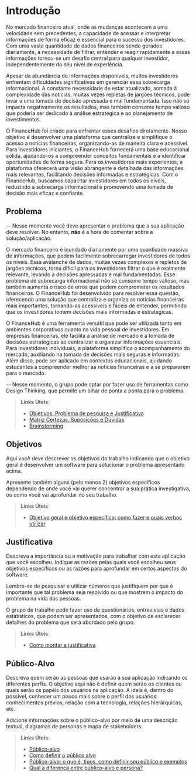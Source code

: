 # Introdução

No mercado financeiro atual, onde as mudanças acontecem a uma velocidade sem precedentes, a capacidade de acessar e interpretar informações de forma eficaz é essencial para o sucesso dos investidores. Com uma vasta quantidade de dados financeiros sendo gerados diariamente, a necessidade de filtrar, entender e reagir rapidamente a essas informações tornou-se um desafio central para qualquer investidor, independentemente do seu nível de experiência.

Apesar da abundância de informações disponíveis, muitos investidores enfrentam dificuldades significativas em gerenciar essa sobrecarga informacional. A constante necessidade de estar atualizado, somada à complexidade das notícias, muitas vezes repletas de jargões técnicos, pode levar a uma tomada de decisão apressada e mal fundamentada. Isso não só impacta negativamente os resultados, mas também consome tempo valioso que poderia ser dedicado à análise estratégica e ao planejamento de investimentos.

O FinanceHub foi criado para enfrentar esses desafios diretamente. Nosso objetivo é desenvolver uma plataforma que centralize e simplifique o acesso a notícias financeiras, organizando-as de maneira clara e acessível. Para investidores iniciantes, o FinanceHub fornecerá uma base educacional sólida, ajudando-os a compreender conceitos fundamentais e a identificar oportunidades de forma segura. Para os investidores mais experientes, a plataforma oferecerá uma visão abrangente e detalhada das informações mais relevantes, facilitando decisões informadas e estratégicas. Com o FinanceHub, buscamos capacitar investidores em todos os níveis, reduzindo a sobrecarga informacional e promovendo uma tomada de decisão mais eficaz e confiante.
## Problema

 -- Nesse momento você deve apresentar o problema que a sua aplicação deve resolver. No entanto, **não** é a hora de comentar sobre a solução/aplicação.

O mercado financeiro é inundado diariamente por uma quantidade massiva de informações, que podem facilmente sobrecarregar investidores de todos os níveis. Essa avalanche de dados, muitas vezes complexos e repletos de jargões técnicos, torna difícil para os investidores filtrar o que é realmente relevante, levando a decisões apressadas e mal fundamentadas. Esse problema de sobrecarga informacional não só consome tempo valioso, mas também aumenta o risco de erros que podem comprometer os resultados financeiros. O FinanceHub foi desenvolvido para resolver essa questão, oferecendo uma solução que centraliza e organiza as notícias financeiras mais importantes, tornando-as acessíveis e fáceis de entender, permitindo que os investidores tomem decisões mais informadas e estratégicas.

O FinanceHub é uma ferramenta versátil que pode ser utilizada tanto em ambientes corporativos quanto na vida pessoal de investidores. Em empresas financeiras, ele facilita a análise de mercado e a tomada de decisões estratégicas ao centralizar e organizar informações essenciais. Para investidores individuais, a plataforma simplifica o acompanhamento do mercado, auxiliando na tomada de decisões mais seguras e informadas. Além disso, pode ser aplicado em contextos educacionais, ajudando estudantes a compreender melhor as notícias financeiras e a se prepararem para o mercado.

 -- Nesse momento, o grupo pode optar por fazer uso  de ferramentas como Design Thinking, que permite um olhar de ponta a ponta para o problema.

> **Links Úteis**:
> - [Objetivos, Problema de pesquisa e Justificativa](https://medium.com/@versioparole/objetivos-problema-de-pesquisa-e-justificativa-c98c8233b9c3)
> - [Matriz Certezas, Suposições e Dúvidas](https://medium.com/educa%C3%A7%C3%A3o-fora-da-caixa/matriz-certezas-suposi%C3%A7%C3%B5es-e-d%C3%BAvidas-fa2263633655)
> - [Brainstorming](https://www.euax.com.br/2018/09/brainstorming/)

## Objetivos

Aqui você deve descrever os objetivos do trabalho indicando que o objetivo geral é desenvolver um software para solucionar o problema apresentado acima. 

Apresente também alguns (pelo menos 2) objetivos específicos dependendo de onde você vai querer concentrar a sua prática investigativa, ou como você vai aprofundar no seu trabalho.
 
> **Links Úteis**:
> - [Objetivo geral e objetivo específico: como fazer e quais verbos utilizar](https://blog.mettzer.com/diferenca-entre-objetivo-geral-e-objetivo-especifico/)

## Justificativa

Descreva a importância ou a motivação para trabalhar com esta aplicação que você escolheu. Indique as razões pelas quais você escolheu seus objetivos específicos ou as razões para aprofundar em certos aspectos do software.

Lembre-se de pesquisar e utilizar números que justifiquem por que é importante que tal problema seja resolvido ou que mostrem o impacto do problema na vida das pessoas.

O grupo de trabalho pode fazer uso de questionários, entrevistas e dados estatísticos, que podem ser apresentados, com o objetivo de esclarecer detalhes do problema que será abordado pelo grupo.

> **Links Úteis**:
> - [Como montar a justificativa](https://guiadamonografia.com.br/como-montar-justificativa-do-tcc/)

## Público-Alvo

Descreva quem serão as pessoas que usarão a sua aplicação indicando os diferentes perfis. O objetivo aqui não é definir quem serão os clientes ou quais serão os papéis dos usuários na aplicação. A ideia é, dentro do possível, conhecer um pouco mais sobre o perfil dos usuários: conhecimentos prévios, relação com a tecnologia, relações hierárquicas, etc.

Adicione informações sobre o público-alvo por meio de uma descrição textual, diagramas de personas e mapa de stakeholders.

> **Links Úteis**:
> - [Público-alvo](https://blog.hotmart.com/pt-br/publico-alvo/)
> - [Como definir o público alvo](https://exame.com/pme/5-dicas-essenciais-para-definir-o-publico-alvo-do-seu-negocio/)
> - [Público-alvo: o que é, tipos, como definir seu público e exemplos](https://klickpages.com.br/blog/publico-alvo-o-que-e/)
> - [Qual a diferença entre público-alvo e persona?](https://rockcontent.com/blog/diferenca-publico-alvo-e-persona/)
